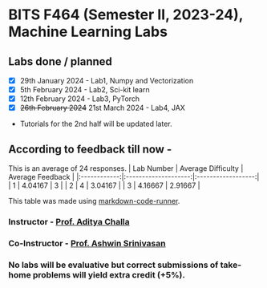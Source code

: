 # BITS F464 (Semester II, 2023-24), Machine Learning Labs 

## Labs done / planned

- [x] 29th January 2024 - Lab1, Numpy and Vectorization
- [x] 5th February 2024 - Lab2, Sci-kit learn
- [x] 12th February 2024 - Lab3, PyTorch
- [x] <s>26th February 2024</s> 21st March 2024 - Lab4, JAX
- Tutorials for the 2nd half will be updated later.

## According to feedback till now -
<!-- CODE:START -->
<!-- import pandas as pd -->
<!-- feedback = pd.read_csv("https://docs.google.com/spreadsheets/d/10yzObKN9P9Va8pO5HmSD5Ptrvx7ef_-DJy0ExWhlucI/export?format=csv&gid=2007094643", index_col=None) -->
<!-- print(f"This is an average of {len(feedback)} responses.") -->
<!-- lab_1_difficulty = feedback.iloc[:, 1].values.mean() -->
<!-- lab_1_rating = feedback.iloc[:, 6].values.mean() -->
<!-- lab_2_difficulty = feedback.iloc[:, 8].values.mean() -->
<!-- lab_2_rating = feedback.iloc[:, 13].values.mean() -->
<!-- lab_3_difficulty = feedback.iloc[:, 15].values.mean() -->
<!-- lab_3_rating = feedback.iloc[:, 19].values.mean() -->
<!-- data = [["1", lab_1_difficulty, lab_1_rating], ["2", lab_2_difficulty, lab_2_rating], ["3", lab_3_difficulty, lab_3_rating]] -->
<!-- new_df = pd.DataFrame(data, columns=["Lab Number", "Average Difficulty", "Average Feedback"]) -->
<!-- print(new_df.to_markdown(index=False, colalign=("center", "center", "center"))) -->
<!-- CODE:END -->
<!-- OUTPUT:START -->
<!-- ⚠️ This content is auto-generated by `markdown-code-runner`. -->
This is an average of 24 responses.
|  Lab Number  |  Average Difficulty  |  Average Feedback  |
|:------------:|:--------------------:|:------------------:|
|      1       |       4.04167        |         3          |
|      2       |          4           |      3.04167       |
|      3       |       4.16667        |      2.91667       |

<!-- OUTPUT:END -->
This table was made using <a href="https://github.com/basnijholt/markdown-code-runner?tab=readme-ov-file#bar_chart-idea-3-generating-markdown-tables">markdown-code-runner</a>.

### Instructor - [Prof. Aditya Challa](https://www.bits-pilani.ac.in/goa/aditya-challa/)
### Co-Instructor - [Prof. Ashwin Srinivasan](https://www.bits-pilani.ac.in/goa/ashwin-srinivasan/)

### No labs will be evaluative but correct submissions of take-home problems will yield extra credit (+5%).
